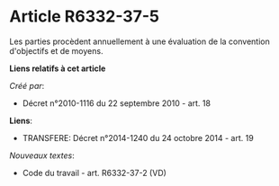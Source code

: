 # Article R6332-37-5

Les parties procèdent annuellement à une évaluation de la convention d'objectifs et de moyens.

**Liens relatifs à cet article**

_Créé par_:

  - Décret n°2010-1116 du 22 septembre 2010 - art. 18

**Liens**:

  - TRANSFERE: Décret n°2014-1240 du 24 octobre 2014 - art. 19

_Nouveaux textes_:

  - Code du travail - art. R6332-37-2 (VD)
